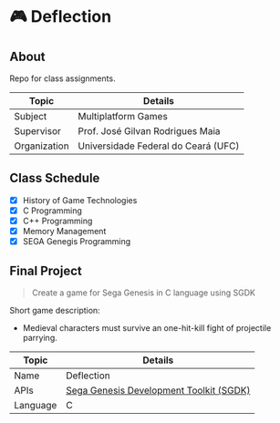 #  :video_game: Deflection

## About
Repo for class assignments.  

| Topic | Details |
|-------|-----------|
| Subject | Multiplatform Games |
| Supervisor | Prof. José Gilvan Rodrigues Maia |
| Organization | Universidade Federal do Ceará (UFC) |

## Class Schedule
  - [x] History of Game Technologies
  - [x] C Programming
  - [x] C++ Programming
  - [x] Memory Management
  - [x] SEGA Genegis Programming
  
## Final Project
> Create a game for Sega Genesis in C language using SGDK

Short game description:  
 - Medieval characters must survive an one-hit-kill fight of projectile parrying.

| Topic | Details |
|-------|-----------|
| Name | Deflection |
| APIs | [Sega Genesis Development Toolkit (SGDK)](https://github.com/Stephane-D/sgdk) |
| Language | C |
